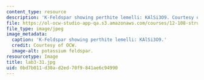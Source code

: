```yaml
---
content_type: resource
description: 'K-Feldspar showing perthite lemelli: KAlSi3O9. Courtesy of OCW.'
file: https://ol-ocw-studio-app-qa.s3.amazonaws.com/courses/12-108-structure-of-earth-materials-fall-2004/0bd7b011d30ad2ed70f9841ae6c94990_lab3-31.jpg
file_type: image/jpeg
image_metadata:
  caption: 'K-Feldspar showing perthite lemelli: KAlSi3O9.'
  credit: Courtesy of OCW.
  image-alt: potassium feldspar.
resourcetype: Image
title: lab3-31.jpg
uid: 0bd7b011-d30a-d2ed-70f9-841ae6c94990
---
```

